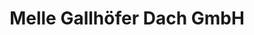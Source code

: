 ---
title: "Melle Gallhöfer Dach GmbH"
url: /stemwede/melle-gallhoefer-dach-gmbh/
shop: Baustoffe
---
